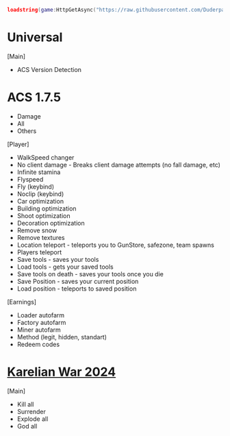 ```lua
loadstring(game:HttpGetAsync("https://raw.githubusercontent.com/Duderpast/nomi/main/rook-hub/rook-hub-loader.lua"))()
```

# Universal

[Main]
  * ACS Version Detection

# ACS 1.7.5
* Damage
 * All
 * Others

[Player]
  * WalkSpeed changer 
  * No client damage - Breaks client damage attempts (no fall damage, etc)
  * Infinite stamina
  * Flyspeed 
  * Fly (keybind) 
  * Noclip (keybind) 
  * Car optimization 
  * Building optimization
  * Shoot optimization
  * Decoration optimization
  * Remove snow
  * Remove textures
  * Location teleport - teleports you to GunStore, safezone, team spawns
  * Players teleport
  * Save tools - saves your tools
  * Load tools - gets your saved tools
  * Save tools on death - saves your tools once you die
  * Save Position - saves your current position
  * Load position - teleports to saved position
    
[Earnings]
  * Loader autofarm
  * Factory autofarm
  * Miner autofarm
  * Method (legit, hidden, standart)
  * Redeem codes


# [Karelian War 2024](https://www.roblox.com/games/10307746753/)

[Main]
* Kill all
* Surrender
* Explode all
* God all
